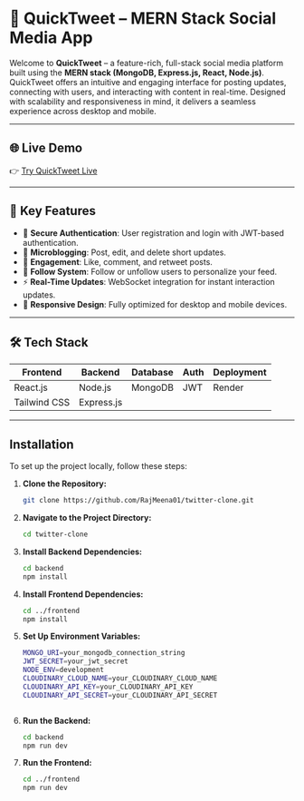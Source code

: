 
# 🚀 QuickTweet – MERN Stack Social Media App

Welcome to **QuickTweet** – a feature-rich, full-stack social media platform built using the **MERN stack (MongoDB, Express.js, React, Node.js)**. QuickTweet offers an intuitive and engaging interface for posting updates, connecting with users, and interacting with content in real-time. Designed with scalability and responsiveness in mind, it delivers a seamless experience across desktop and mobile.

---

## 🌐 Live Demo

👉 [Try QuickTweet Live](https://twitter-clone-ynk4.onrender.com/)

---

## 📌 Key Features

- 🔐 **Secure Authentication**: User registration and login with JWT-based authentication.
- 📝 **Microblogging**: Post, edit, and delete short updates.
- 💬 **Engagement**: Like, comment, and retweet posts.
- 👥 **Follow System**: Follow or unfollow users to personalize your feed.
- ⚡ **Real-Time Updates**: WebSocket integration for instant interaction updates.
- 📱 **Responsive Design**: Fully optimized for desktop and mobile devices.

---

## 🛠️ Tech Stack

| Frontend        | Backend       | Database   | Auth      | Deployment |
|----------------|---------------|------------|-----------|------------|
| React.js       | Node.js       | MongoDB    | JWT       | Render     |
| Tailwind CSS   | Express.js    |            |           |            |

---




## Installation

To set up the project locally, follow these steps:

1. **Clone the Repository:**
   ```bash
   git clone https://github.com/RajMeena01/twitter-clone.git
2. **Navigate to the Project Directory:**
    ```bash
   cd twitter-clone
3. **Install Backend Dependencies:**
    ```bash
   cd backend
   npm install

4. **Install Frontend Dependencies:**
    ```bash
   cd ../frontend
   npm install


5. **Set Up Environment Variables:**
    ```bash
   MONGO_URI=your_mongodb_connection_string
   JWT_SECRET=your_jwt_secret
    NODE_ENV=development
   CLOUDINARY_CLOUD_NAME=your_CLOUDINARY_CLOUD_NAME
    CLOUDINARY_API_KEY=your_CLOUDINARY_API_KEY
    CLOUDINARY_API_SECRET=your_CLOUDINARY_API_SECRET



6. **Run the Backend:**
    ```bash
   cd backend
   npm run dev

7. **Run the Frontend:**
    ```bash
   cd ../frontend
   npm run dev


